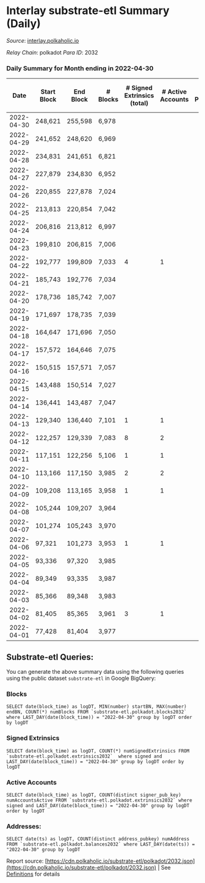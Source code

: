 # Interlay substrate-etl Summary (Daily)

_Source_: [interlay.polkaholic.io](https://interlay.polkaholic.io)

*Relay Chain*: polkadot
*Para ID*: 2032



### Daily Summary for Month ending in 2022-04-30


| Date | Start Block | End Block | # Blocks | # Signed Extrinsics (total) | # Active Accounts | # Passive | # New | # Addresses with Balances | # Events | # Transfers | # XCM Transfers In | # XCM Transfers Out |
| ---- | ----------- | --------- | -------- | --------------------------- | ----------------- | --------- | ----- | ------------------------- | -------- | ----------- | ------------------ | ------------------- |
| 2022-04-30 | 248,621 | 255,598 | 6,978  |  |  |  |  | 42 | 27,918 |   |   |   |
| 2022-04-29 | 241,652 | 248,620 | 6,969  |  |  |  |  | 42 | 27,880 |   |   |   |
| 2022-04-28 | 234,831 | 241,651 | 6,821  |  |  |  |  | 42 | 27,288 |   |   |   |
| 2022-04-27 | 227,879 | 234,830 | 6,952  |  |  |  |  | 42 | 27,812 |   |   |   |
| 2022-04-26 | 220,855 | 227,878 | 7,024  |  |  |  |  | 42 | 28,100 |   |   |   |
| 2022-04-25 | 213,813 | 220,854 | 7,042  |  |  |  |  | 42 | 28,172 |   |   |   |
| 2022-04-24 | 206,816 | 213,812 | 6,997  |  |  |  |  | 42 | 27,992 |   |   |   |
| 2022-04-23 | 199,810 | 206,815 | 7,006  |  |  |  |  | 42 | 28,030 |   |   |   |
| 2022-04-22 | 192,777 | 199,809 | 7,033  | 4 | 1 |  |  | 42 | 28,156 | 4 ($20,598,016.37) |   |   |
| 2022-04-21 | 185,743 | 192,776 | 7,034  |  |  |  |  | 38 | 28,140 |   |   |   |
| 2022-04-20 | 178,736 | 185,742 | 7,007  |  |  |  |  | 38 | 28,032 |   |   |   |
| 2022-04-19 | 171,697 | 178,735 | 7,039  |  |  |  |  | 38 | 28,160 |   |   |   |
| 2022-04-18 | 164,647 | 171,696 | 7,050  |  |  |  |  | 38 | 28,204 |   |   |   |
| 2022-04-17 | 157,572 | 164,646 | 7,075  |  |  |  |  | 38 | 28,304 |   |   |   |
| 2022-04-16 | 150,515 | 157,571 | 7,057  |  |  |  |  | 38 | 28,235 |   |   |   |
| 2022-04-15 | 143,488 | 150,514 | 7,027  |  |  |  |  | 38 | 28,112 |   |   |   |
| 2022-04-14 | 136,441 | 143,487 | 7,047  |  |  |  |  | 38 | 28,192 |   |   |   |
| 2022-04-13 | 129,340 | 136,440 | 7,101  | 1 | 1 |  |  | 38 | 28,413 | 1 ($12,873,760.23) |   |   |
| 2022-04-12 | 122,257 | 129,339 | 7,083  | 8 | 2 |  |  | 37 | 28,352 |   |   |   |
| 2022-04-11 | 117,151 | 122,256 | 5,106  | 1 | 1 |  |  | 36 | 20,430 |   |   |   |
| 2022-04-10 | 113,166 | 117,150 | 3,985  | 2 | 2 |  |  | 36 | 15,945 |   |   |   |
| 2022-04-09 | 109,208 | 113,165 | 3,958  | 1 | 1 |  |  | 34 | 15,835 |   |   |   |
| 2022-04-08 | 105,244 | 109,207 | 3,964  |  |  |  |  | 33 | 15,858 |   |   |   |
| 2022-04-07 | 101,274 | 105,243 | 3,970  |  |  |  |  | 33 | 15,882 |   |   |   |
| 2022-04-06 | 97,321 | 101,273 | 3,953  | 1 | 1 |  |  | 33 | 15,818 |   |   |   |
| 2022-04-05 | 93,336 | 97,320 | 3,985  |  |  |  |  | 33 | 15,943 |   |   |   |
| 2022-04-04 | 89,349 | 93,335 | 3,987  |  |  |  |  | 33 | 15,950 |   |   |   |
| 2022-04-03 | 85,366 | 89,348 | 3,983  |  |  |  |  | 33 | 15,934 |   |   |   |
| 2022-04-02 | 81,405 | 85,365 | 3,961  | 3 | 1 |  |  | 33 | 15,849 |   |   |   |
| 2022-04-01 | 77,428 | 81,404 | 3,977  |  |  |  |  | 32 | 15,910 |   |   |   |

## Substrate-etl Queries:
You can generate the above summary data using the following queries using the public dataset `substrate-etl` in Google BigQuery:


### Blocks
```
SELECT date(block_time) as logDT, MIN(number) startBN, MAX(number) endBN, COUNT(*) numBlocks FROM `substrate-etl.polkadot.blocks2032`  where LAST_DAY(date(block_time)) = "2022-04-30" group by logDT order by logDT
```


### Signed Extrinsics
```
SELECT date(block_time) as logDT, COUNT(*) numSignedExtrinsics FROM `substrate-etl.polkadot.extrinsics2032`  where signed and LAST_DAY(date(block_time)) = "2022-04-30" group by logDT order by logDT
```


### Active Accounts
```
SELECT date(block_time) as logDT, COUNT(distinct signer_pub_key) numAccountsActive FROM `substrate-etl.polkadot.extrinsics2032` where signed and LAST_DAY(date(block_time)) = "2022-04-30" group by logDT order by logDT
```


### Addresses:
```
SELECT date(ts) as logDT, COUNT(distinct address_pubkey) numAddress FROM `substrate-etl.polkadot.balances2032` where LAST_DAY(date(ts)) = "2022-04-30" group by logDT
```



Report source: [https://cdn.polkaholic.io/substrate-etl/polkadot/2032.json](https://cdn.polkaholic.io/substrate-etl/polkadot/2032.json) | See [Definitions](/DEFINITIONS.md) for details
